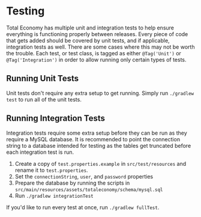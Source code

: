 # Testing

Total Economy has multiple unit and integration tests to help ensure everything is functioning properly between releases. Every piece of code that gets added should be covered by unit tests, and if applicable, integration tests as well. There are some cases where this may not be worth the trouble. Each test, or test class, is tagged as either `@Tag('Unit')` or `@Tag('Integration')` in order to allow running only certain types of tests.

## Running Unit Tests

Unit tests don't require any extra setup to get running. Simply run `./gradlew test` to run all of the unit tests.

## Running Integration Tests

Integration tests require some extra setup before they can be run as they require a MySQL database. It is recommended to point the connection string to a database intended for testing as the tables get truncated before each integration test is run.

1. Create a copy of `test.properties.example` in `src/test/resources` and rename it to `test.properties`.
2. Set the `connectionString`, `user`, and `password` properties
3. Prepare the database by running the scripts in `src/main/resources/assets/totaleconomy/schema/mysql.sql`
4. Run `./gradlew integrationTest`

If you'd like to run every test at once, run `./gradlew fullTest`.
